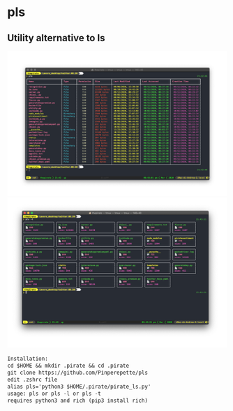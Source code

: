 # pls
## Utility alternative to ls

![alt text](https://github.com/Pinperepette/pls/blob/main/mucca.png)
![alt text](https://github.com/Pinperepette/pls/blob/main/pollo.png)
```
Installation: 
cd $HOME && mkdir .pirate && cd .pirate
git clone https://github.com/Pinperepette/pls
edit .zshrc file
alias pls='python3 $HOME/.pirate/pirate_ls.py'
usage: pls or pls -l or pls -t
requires python3 and rich (pip3 install rich)
```
